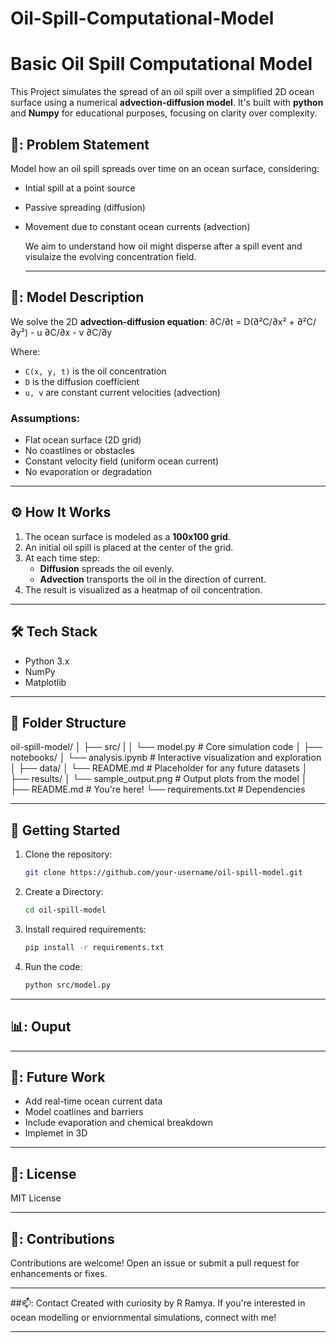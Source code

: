 # Oil-Spill-Computational-Model

# Basic Oil Spill Computational Model
This Project simulates the spread of an oil spill over a simplified 2D ocean surface using a numerical **advection-diffusion model**. It's built with **python** and **Numpy** for educational purposes, focusing on clarity over complexity.

## 📑: Problem Statement
Model how an oil spill spreads over time on an ocean surface, considering:
- Intial spill at a point source
- Passive spreading (diffusion)
- Movement due to constant ocean currents (advection)

  We aim to understand how oil might disperse after a spill event and visulaize the evolving concentration field.

  ---

## 📐: Model Description

  We solve the 2D **advection-diffusion equation**: ∂C/∂t = D(∂²C/∂x² + ∂²C/∂y²) - u ∂C/∂x - v ∂C/∂y
  
  Where:
  - `C(x, y, t)` is the oil concentration
  - `D` is the diffusion coefficient
  - `u, v` are constant current velocities (advection)

### Assumptions:
- Flat ocean surface (2D grid)
- No coastlines or obstacles
- Constant velocity field (uniform ocean current)
- No evaporation or degradation

---

## :gear: How It Works

1. The ocean surface is modeled as a **100x100 grid**.
2. An initial oil spill is placed at the center of the grid.
3. At each time step:
   - **Diffusion** spreads the oil evenly.
   - **Advection** transports the oil in the direction of current.
4. The result is visualized as a heatmap of oil concentration.

---

## :hammer_and_wrench: Tech Stack

- Python 3.x
- NumPy
- Matplotlib

---

## :floppy_disk: Folder Structure
oil-spill-model/ 
│ ├── src/ 
| │ └── model.py # Core simulation code 
│ ├── notebooks/ 
  │ └── analysis.ipynb # Interactive visualization and exploration
│ ├── data/
  │ └── README.md # Placeholder for any future datasets 
│ ├── results/ 
│ └── sample_output.png # Output plots from the model 
│ ├── README.md # You're here! 
└── requirements.txt # Dependencies


---

## :rocket: Getting Started
1. Clone the repository:
   ```bash
   git clone https://github.com/your-username/oil-spill-model.git
2. Create a Directory:
   ```bash
   cd oil-spill-model
3. Install required requirements:
   ```bash
   pip install -r requirements.txt
4. Run the code:
   ```bash
   python src/model.py

---

## 📊: Ouput

---

## 🤔: Future Work
- Add real-time ocean current data
- Model coatlines and barriers
- Include evaporation and chemical breakdown
- Implemet in 3D

---

## 📜: License
MIT License

---

## 🤝: Contributions
Contributions are welcome! Open an issue or submit a pull request for enhancements or fixes.

---

##📫: Contact
Created with curiosity by R Ramya.
If you're interested in ocean modelling or enviornmental simulations, connect with me!

---
